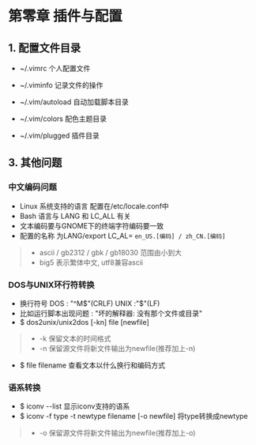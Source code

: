 # 第零章 插件与配置
## 1. 配置文件目录
- ~/.vimrc 个人配置文件
- ~/.viminfo 记录文件的操作

- ~/.vim/autoload 自动加载脚本目录
- ~/.vim/colors 配色主题目录
- ~/.vim/plugged 插件目录

## 3. 其他问题
### 中文编码问题
- Linux 系统支持的语言 配置在/etc/locale.conf中
- Bash 语言与 LANG 和 LC\_ALL 有关
- 文本编码要与GNOME下的终端字符编码要一致
- 配置的名称 为LANG/export LC\_AL= `en_US.[编码] / zh_CN.[编码]`
> -  ascii  / gb2312 / gbk / gb18030  范围由小到大
> - big5 表示繁体中文, utf8兼容ascii

### DOS与UNIX环行符转换
- 换行符号 DOS : "^M$"(CRLF) UNIX :"$"(LF)
- 比如运行脚本出现问题 : "坏的解释器: 没有那个文件或目录"
- $ dos2unix/unix2dos [-kn] file [newfile]
> - -k 保留文本的时间格式
> - -n 保留源文件将新文件输出为newfile(推荐加上-n)

- $ file filename 查看文本以什么换行和编码方式

### 语系转换
- $ iconv --list 显示iconv支持的语系
- $ iconv -f type -t newtype filename [-o newfile]  将type转换成newtype  
> - -o 保留源文件将新文件输出为newfile(推荐加上-o)

